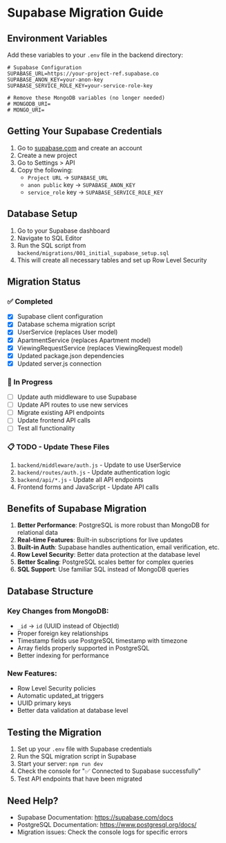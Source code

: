 # Supabase Migration Guide

## Environment Variables

Add these variables to your `.env` file in the backend directory:

```env
# Supabase Configuration
SUPABASE_URL=https://your-project-ref.supabase.co
SUPABASE_ANON_KEY=your-anon-key
SUPABASE_SERVICE_ROLE_KEY=your-service-role-key

# Remove these MongoDB variables (no longer needed)
# MONGODB_URI=
# MONGO_URI=
```

## Getting Your Supabase Credentials

1. Go to [supabase.com](https://supabase.com) and create an account
2. Create a new project
3. Go to Settings > API
4. Copy the following:
   - `Project URL` → `SUPABASE_URL`
   - `anon public` key → `SUPABASE_ANON_KEY`
   - `service_role` key → `SUPABASE_SERVICE_ROLE_KEY`

## Database Setup

1. Go to your Supabase dashboard
2. Navigate to SQL Editor
3. Run the SQL script from `backend/migrations/001_initial_supabase_setup.sql`
4. This will create all necessary tables and set up Row Level Security

## Migration Status

### ✅ Completed
- [x] Supabase client configuration
- [x] Database schema migration script
- [x] UserService (replaces User model)
- [x] ApartmentService (replaces Apartment model)
- [x] ViewingRequestService (replaces ViewingRequest model)
- [x] Updated package.json dependencies
- [x] Updated server.js connection

### 🚧 In Progress
- [ ] Update auth middleware to use Supabase
- [ ] Update API routes to use new services
- [ ] Migrate existing API endpoints
- [ ] Update frontend API calls
- [ ] Test all functionality

### 📋 TODO - Update These Files
1. `backend/middleware/auth.js` - Update to use UserService
2. `backend/routes/auth.js` - Update authentication logic
3. `backend/api/*.js` - Update all API endpoints
4. Frontend forms and JavaScript - Update API calls

## Benefits of Supabase Migration

1. **Better Performance**: PostgreSQL is more robust than MongoDB for relational data
2. **Real-time Features**: Built-in subscriptions for live updates
3. **Built-in Auth**: Supabase handles authentication, email verification, etc.
4. **Row Level Security**: Better data protection at the database level
5. **Better Scaling**: PostgreSQL scales better for complex queries
6. **SQL Support**: Use familiar SQL instead of MongoDB queries

## Database Structure

### Key Changes from MongoDB:
- `_id` → `id` (UUID instead of ObjectId)
- Proper foreign key relationships
- Timestamp fields use PostgreSQL timestamp with timezone
- Array fields properly supported in PostgreSQL
- Better indexing for performance

### New Features:
- Row Level Security policies
- Automatic updated_at triggers
- UUID primary keys
- Better data validation at database level

## Testing the Migration

1. Set up your `.env` file with Supabase credentials
2. Run the SQL migration script in Supabase
3. Start your server: `npm run dev`
4. Check the console for "✅ Connected to Supabase successfully"
5. Test API endpoints that have been migrated

## Need Help?

- Supabase Documentation: https://supabase.com/docs
- PostgreSQL Documentation: https://www.postgresql.org/docs/
- Migration issues: Check the console logs for specific errors
